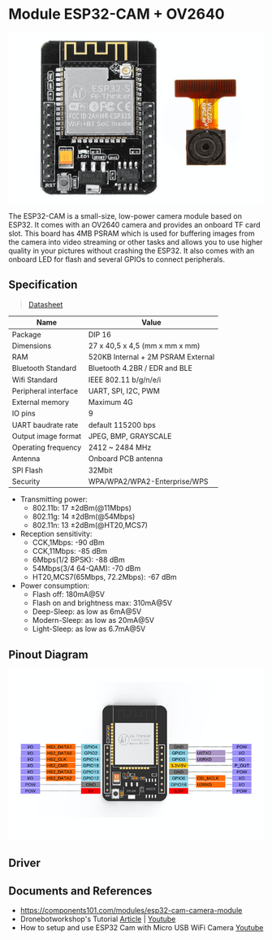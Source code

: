 # Module ESP32-CAM + OV2640

![ESP32-CAM](ESP32-CAM-Camera-Module.jpg)

The ESP32-CAM is a small-size, low-power camera module based on ESP32. It comes with an OV2640 camera and provides an onboard TF card slot. This board has 4MB PSRAM which is used for buffering images from the camera into video streaming or other tasks and allows you to use higher quality in your pictures without crashing the ESP32. It also comes with an onboard LED for flash and several GPIOs to connect peripherals.

## Specification
> [Datasheet](./ESP32-CAM_datasheet.pdf)

Name | Value
-|-
Package | DIP 16
Dimensions | 27 x 40,5 x 4,5 (mm x mm x mm)
RAM | 520KB Internal + 2M PSRAM External
Bluetooth Standard | Bluetooth 4.2BR / EDR and BLE
Wifi Standard | IEEE 802.11 b/g/n/e/i
Peripheral interface | UART, SPI, I2C, PWM
External memory | Maximum 4G
IO pins | 9
UART baudrate rate | default 115200 bps
Output image format | JPEG, BMP, GRAYSCALE
Operating frequency | 2412 ~ 2484 MHz
Antenna | Onboard PCB antenna
SPI Flash | 32Mbit
Security | WPA/WPA2/WPA2-Enterprise/WPS

- Transmitting power:
    - 802.11b: 17 ±2dBm(@11Mbps)
    - 802.11g: 14 ±2dBm(@54Mbps)
    - 802.11n: 13 ±2dBm(@HT20,MCS7)
- Reception sensitivity:
    - CCK,1Mbps: -90 dBm
    - CCK,11Mbps: -85 dBm
    - 6Mbps(1/2 BPSK): -88 dBm
    - 54Mbps(3/4 64-QAM): -70 dBm
    - HT20,MCS7(65Mbps, 72.2Mbps): -67 dBm
- Power consumption:
    - Flash off: 180mA@5V
    - Flash on and brightness max: 310mA@5V
    - Deep-Sleep: as low as 6mA@5V
    - Modern-Sleep: as low as 20mA@5V
    - Light-Sleep: as low as 6.7mA@5V

## Pinout Diagram

![Alt text](ESP32-CAM-Pinout.jpg)

## Driver


## Documents and References
- https://components101.com/modules/esp32-cam-camera-module
- Dronebotworkshop's Tutorial [Article](https://dronebotworkshop.com/esp32-cam-intro/) | [Youtube](https://www.youtube.com/watch?v=visj0KE5VtY)
- How to setup and use ESP32 Cam with Micro USB WiFi Camera [Youtube](https://www.youtube.com/watch?v=RCtVxZnjPmY)